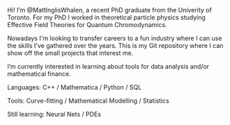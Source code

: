Hi! I’m @MattInglisWhalen, a recent PhD graduate from the Univerity of Toronto. For my PhD I worked in theoretical particle physics studying Effective Field Theories for Quantum Chromodynamics.

Nowadays I'm looking to transfer careers to a fun industry where I can use the skills I've gathered over the years. This is my Git repository where I can show off the small projects that interest me.

I’m currently interested in learning about tools for data analysis and/or mathematical finance.

Languages: C++ / Mathematica / Python / SQL 

Tools: Curve-fitting / Mathematical Modelling / Statistics

Still learning: Neural Nets / PDEs

<!---
This is a comment
--->
